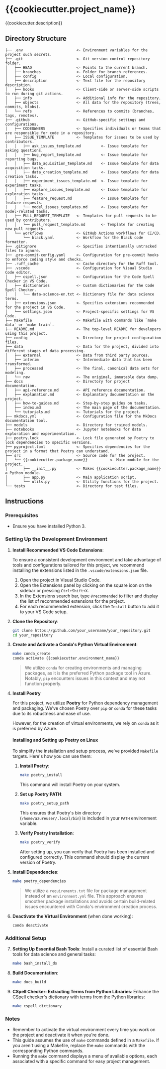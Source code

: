 # {{cookiecutter.project_name}}

{{cookiecutter.description}}

## Directory Structure

```text
├── .env                        <- Environment variables for the project such secrets.
├── .git                        <- Git version control repository folder.
│   ├── HEAD                    <- Points to the current branch.
│   ├── branches                <- Folder for branch references.
│   ├── config                  <- Local configuration.
│   ├── description             <- Text file for the repository description.
│   ├── hooks                   <- Client-side or server-side scripts to run during git actions.
│   ├── info                    <- Additional info for the repository.
│   ├── objects                 <- All data for the repository (trees, commits, blobs).
│   └── refs                    <- References to commits (branches, tags, remotes).
├── .github                     <- GitHub-specific settings and configurations.
│   ├── CODEOWNERS              <- Specifies individuals or teams that are responsible for code in a repository.
│   ├── ISSUE_TEMPLATE          <- Templates for issues to be used by contributors.
│   │   ├── ask_issues_template.md         <- Issue template for asking questions.
│   │   ├── bug_report_template.md         <- Issue template for reporting bugs.
│   │   ├── data_aquisition_template.md    <- Issue template for data acquisition tasks.
│   │   ├── data_creation_template.md      <- Issue template for data creation tasks.
│   │   ├── experiment_issues_template.md  <- Issue template for experiment tasks.
│   │   ├── explore_issues_template.md     <- Issue template for exploration tasks.
│   │   ├── feature_request.md             <- Issue template for feature requests.
│   │   └── model_issues_templates.md      <- Issue template for model-related tasks.
│   ├── PULL_REQUEST_TEMPLATE   <- Templates for pull requests to be used by contributors.
│   │   └── pull_request_template.md       <- Template for creating new pull requests.
│   └── workflows               <- GitHub Actions workflows for CI/CD.
│       └── black.yaml          <- Workflow for the Black code formatter.
├── .gitignore                  <- Specifies intentionally untracked files to ignore.
├── .pre-commit-config.yaml     <- Configuration for pre-commit hooks to enforce coding style and checks.
├── .ruff_cache                 <- Cache directory for the Ruff tool.
├── .vscode                     <- Configuration for Visual Studio Code editor.
│   ├── cspell.json             <- Configuration for the Code Spell Checker in VS Code.
│   ├── dictionaries            <- Custom dictionaries for the Code Spell Checker.
│   │   └── data-science-en.txt <- Dictionary file for data science terms.
│   ├── extensions.json         <- Specifies extensions recommended for the project in VS Code.
│   └── settings.json           <- Project-specific settings for VS Code.
├── Makefile                    <- Makefile with commands like `make data` or `make train`.
├── README.md                   <- The top-level README for developers using this project.
├── config                      <- Directory for project configuration files.
├── data                        <- Data for the project, divided into different stages of data processing.
│   ├── external                <- Data from third party sources.
│   ├── interim                 <- Intermediate data that has been transformed.
│   ├── processed               <- The final, canonical data sets for modeling.
│   └── raw                     <- The original, immutable data dump.
├── docs                        <- Directory for project documentation.
│   ├── api-reference.md        <- API reference documentation.
│   ├── explanation.md          <- Explanatory documentation on the project.
│   ├── how-to-guides.md        <- Step-by-step guides on tasks.
│   ├── index.md                <- The main page of the documentation.
│   └── tutorials.md            <- Tutorials for the project.
├── mkdocs.yml                  <- Configuration file for the MkDocs documentation tool.
├── models                      <- Directory for trained models.
├── notebooks                   <- Jupyter notebooks for data exploration and experimentation.
├── poetry.lock                 <- Lock file generated by Poetry to lock dependencies to specific versions.
├── pyproject.toml              <- Specifies dependencies for the project in a format that Poetry can understand.
├── src                         <- Source code for the project.
│   └── {{cookiecutter.package_name}}          <- Main module for the project.
│       ├── __init__.py         <- Makes {{cookiecutter.package_name}} a Python module.
│       ├── app.py              <- Main application script.
│       └── utils.py            <- Utility functions for the project.
└── tests                       <- Directory for test files.
```

## Instructions

### Prerequisites

- Ensure you have installed Python 3.

### Setting Up the Development Environment

1. **Install Recommended VS Code Extensions**:

   To ensure a consistent development environment and take advantage of tools
   and configurations tailored for this project, we recommend installing the
   extensions listed in the `.vscode/extensions.json` file.

   1. Open the project in Visual Studio Code.
   2. Open the Extensions panel by clicking on the square icon on the sidebar or
      pressing `Ctrl+Shift+X`.
   3. In the Extensions search bar, type `@recommended` to filter and display
      the list of recommended extensions for the project.
   4. For each recommended extension, click the `Install` button to add it to
      your VS Code setup.

2. **Clone the Repository**:
   ```bash 
   git clone https://github.com/your_username/your_repository.git 
   cd your_repository
   ```

3. **Create and Activate a Conda's Python Virtual Environment**:
   ```bash
   make conda_create
   conda activate {{cookiecutter.environment_name}}
   ```
   > We utilize `conda` for creating environments and managing packages,
   > as it is the preferred Python package tool in Azure. Notably, `pip`
   > encounters issues in this context and may not function properly.

4. **Install Poetry**

   For this project, we utilize **Poetry** for Python dependency
   management and packaging. We've chosen Poetry over `pip` or `conda`
   for these tasks due to its robustness and ease of use.

   However, for the creation of virtual environments, we rely on `conda`
   as it is preferred by Azure.

   #### Installing and Setting up Poetry on Linux

   To simplify the installation and setup process, we've provided
   `Makefile` targets. Here's how you can use them:

   1. **Install Poetry**:
      ```bash
      make poetry_install
      ```
      This command will install Poetry on your system.

   2. **Set up Poetry PATH**:
      ```bash
      make poetry_setup_path
      ```
      This ensures that Poetry's bin directory
      (`/home/azureuser/.local/bin`) is included in your `PATH` environment
      variable.

   3. **Verify Poetry Installation**:
      ```bash
      make poetry_verify
      ```
      After setting up, you can verify that Poetry has been installed and
      configured correctly. This command should display the current version
      of Poetry.

5. **Install Dependencies**:
   ```bash
   make poetry_dependencies
   ```
   > We utilize a `requirements.txt` file for package management instead
   > of an `environment.yml` file. This approach ensures smoother
   > package installations and avoids certain build-related issues
   > encountered with Conda's environment creation process.

6. **Deactivate the Virtual Environment** (when done working):
   ```bash
   conda deactivate
   ```

### Additional Setup

7. **Setting Up Essential Bash Tools**: Install a curated list of
   essential Bash tools for data science and general tasks:
   ```bash
   make bash_install_ds
   ```

8. **Build Documentation**:
   ```bash
   make docs_build
   ```

9. **CSpell Checker: Extracting Terms from Python Libraries**: Enhance
   the CSpell checker's dictionary with terms from the Python libraries:
   ```bash
   make cspell_dictionary
   ```

### Notes

- Remember to activate the virtual environment every time you work on
  the project and deactivate it when you're done.
- This guide assumes the use of `make` commands defined in a `Makefile`.
  If you aren't using a Makefile, replace the `make` commands with the
  corresponding Python commands.
- Running the `make` command displays a menu of available options, each
  associated with a specific command for easy project management.